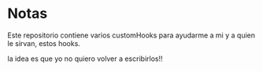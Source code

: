 # Notas

Este repositorio contiene varios customHooks para ayudarme a mi y a quien le sirvan, estos hooks.

la idea es que yo no quiero volver a escribirlos!! 